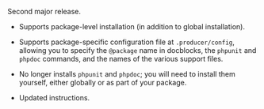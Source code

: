 Second major release.

- Supports package-level installation (in addition to global installation).

- Supports package-specific configuration file at `.producer/config`, allowing you to specify the `@package` name in docblocks, the `phpunit` and `phpdoc` commands, and the names of the various support files.

- No longer installs `phpunit` and `phpdoc`; you will need to install them yourself, either globally or as part of your package.

- Updated instructions.
